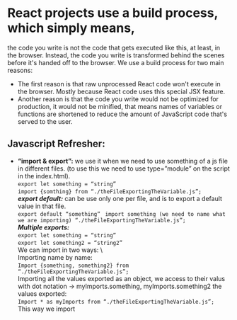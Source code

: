 # React projects use a build process, which simply means,
the code you write is not the code that gets executed like this, at least, in the browser. Instead, the code you write is transformed behind the scenes
before it's handed off to the browser.
We use a build process for two main reasons: 
- The first reason is that raw unprocessed React code won't execute in the browser.
Mostly because React code uses this special JSX feature.
- Another reason is that the code you write would not be optimized for production,
it would not be minified, that means names of variables or functions are shortened
to reduce the amount of JavaScript code that's served to the user.
## Javascript Refresher:
-	**“import & export”:** we use it when we need to use something of a js file in different files. (to use this we need to use type=”module” on the script in the index.html). \
`export let something = “string”` \
`import {somthing} from “./theFileExportingTheVariable.js”;` \
***export default:*** can be use only one per file, and is to export a default value in that file. \
`export default “something” `
`import something (we need to name what we are importing) “./theFileExportingTheVariable.js”;` \
***Multiple exports:*** \
`export let something = “string”` \
`export let something2 = “string2”` \
We can import in two ways: \  
Importing name by name:\
`Import {something, something2} from “./theFileExportingTheVariable.js”;`\
Importing all the values exported as an object, we access to their valus with dot notation -> myImports.something, myImports.something2 the values exported:\
`Import * as myImports from “./theFileExportingTheVariable.js”;`\
This way we import 

